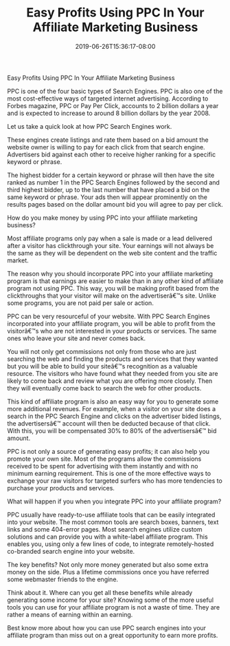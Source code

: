 ﻿---
title: "Easy Profits Using PPC In Your Affiliate Marketing Business"
date: 2019-06-26T15:36:17-08:00
description: "10 affiliate marketing Tips for Web Success"
featured_image: "/images/10 affiliate marketing.jpg"
tags: ["10 affiliate marketing"]
---

Easy Profits Using PPC In Your Affiliate Marketing Business 

PPC is one of the four basic types of Search Engines. PPC is also one of the most cost-effective ways of targeted internet advertising. According to Forbes magazine, PPC or Pay Per Click, accounts to 2 billion dollars a year and is expected to increase to around 8 billion dollars by the year 2008. 

Let us take a quick look at how PPC Search Engines work. 

These engines create listings and rate them based on a bid amount the website owner is willing to pay for each click from that search engine. Advertisers bid against each other to receive higher ranking for a specific keyword or phrase. 

The highest bidder for a certain keyword or phrase will then have the site ranked as number 1 in the PPC Search Engines followed by the second and third highest bidder, up to the last number that have placed a bid on the same keyword or phrase. Your ads then will appear prominently on the results pages based on the dollar amount bid you will agree to pay per click.

How do you make money by using PPC into your affiliate marketing business?

Most affiliate programs only pay when a sale is made or a lead delivered after a visitor has clickthrough your site. Your earnings will not always be the same as they will be dependent on the web site content and the traffic market.

The reason why you should incorporate PPC into your affiliate marketing program is that earnings are easier to make than in any other kind of affiliate program not using PPC. This way, you will be making profit based from the clickthroughs that your visitor will make on the advertiserâ€™s site. Unlike some programs, you are not paid per sale or action.

PPC can be very resourceful of your website. With PPC Search Engines incorporated into your affiliate program, you will be able to profit from the visitorâ€™s who are not interested in your products or services. The same ones who leave your site and never comes back.

You will not only get commissions not only from those who are just searching the web and finding the products and services that they wanted but you will be able to build your siteâ€™s recognition as a valuable resource. The visitors who have found what they needed from you site are likely to come back and review what you are offering more closely. Then they will eventually come back to search the web for other products. 

This kind of affiliate program is also an easy way for you to generate some more additional revenues. For example, when a visitor on your site does a search in the PPC Search Engine and clicks on the advertiser bided listings, the advertisersâ€™ account will then be deducted because of that click. With this, you will be compensated 30% to 80% of the advertisersâ€™ bid amount.

PPC is not only a source of generating easy profits; it can also help you promote your own site. Most of the programs allow the commissions received to be spent for advertising with them instantly and with no minimum earning requirement. This is one of the more effective ways to exchange your raw visitors for targeted surfers who has more tendencies to purchase your products and services. 

What will happen if you when you integrate PPC into your affiliate program?

PPC usually have ready-to-use affiliate tools that can be easily integrated into your website. The most common tools are search boxes, banners, text links and some 404-error pages. Most search engines utilize custom solutions and can provide you with a white-label affiliate program. This enables you, using only a few lines of code, to integrate remotely-hosted co-branded search engine into your website. 

The key benefits? Not only more money generated but also some extra money on the side. Plus a lifetime commissions once you have referred some webmaster friends to the engine.

Think about it. Where can you get all these benefits while already generating some income for your site? Knowing some of the more useful tools you can use for your affiliate program is not a waste of time. They are rather a means of earning within an earning. 

Best know more about how you can use PPC search engines into your affiliate program than miss out on a great opportunity to earn more profits.

